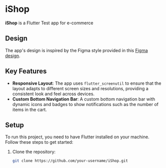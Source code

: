 # iShop

**iShop** is a Flutter Test app   for e-commerce 
## Design

The app's design is inspired by the Figma style provided in this [Figma design](https://www.figma.com/design/Db32TQ6SMVcvL9Rr7y61nq/Mobile-eCommerce-Clothing-Store-App-Design-(Community)?m=auto&t=QXDoOxZG7ZizNZNr-1).
## Key Features

- **Responsive Layout**: The app uses `flutter_screenutil` to ensure that the layout adapts to different screen sizes and resolutions, providing a consistent look and feel across devices.
- **Custom Bottom Navigation Bar**: A custom bottom navigation bar with dynamic icons and badges to show notifications such as the number of items in the cart.


## Setup

To run this project, you need to have Flutter installed on your machine. Follow these steps to get started:

1. Clone the repository:

   ```bash
   git clone https://github.com/your-username/iShop.git
